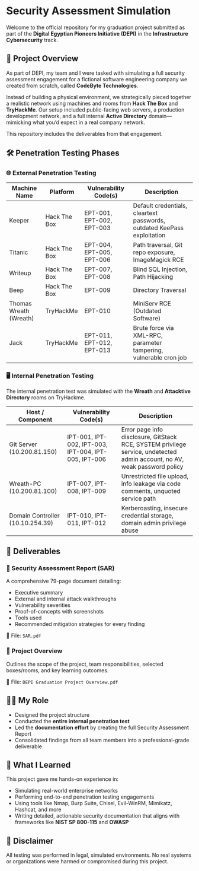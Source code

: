 # Security Assessment Simulation

Welcome to the official repository for my graduation project submitted as part of the **Digital Egyptian Pioneers Initiative (DEPI)** in the **Infrastructure Cybersecurity** track.

## 📌 Project Overview

As part of DEPI, my team and I were tasked with simulating a full security assessment engagement for a fictional software engineering company we created from scratch, called **CodeByte Technologies**.

Instead of building a physical environment, we strategically pieced together a realistic network using machines and rooms from **Hack The Box** and **TryHackMe**. Our setup included public-facing web servers, a production development network, and a full internal **Active Directory** domain—mimicking what you’d expect in a real company network.

This repository includes the deliverables from that engagement.


## 🛠️ Penetration Testing Phases

### 🌐 External Penetration Testing

| Machine Name          | Platform     | Vulnerability Code(s)         | Description                             |
|----------------------|--------------|-------------------------------|-----------------------------------------|
| Keeper               | Hack The Box | EPT-001, EPT-002, EPT-003     | Default credentials, cleartext passwords, outdated KeePass exploitation |
| Titanic              | Hack The Box | EPT-004, EPT-005, EPT-006     | Path traversal, Git repo exposure, ImageMagick RCE |
| Writeup              | Hack The Box | EPT-007, EPT-008              | Blind SQL Injection, Path Hijacking     |
| Beep                 | Hack The Box | EPT-009                       | Directory Traversal                     |
| Thomas Wreath (Wreath) | TryHackMe   | EPT-010                       | MiniServ RCE (Outdated Software)        |
| Jack                 | TryHackMe    | EPT-011, EPT-012, EPT-013     | Brute force via XML-RPC, parameter tampering, vulnerable cron job |

### 🖥️ Internal Penetration Testing
The internal penetration test was simulated with the **Wreath** and **Attacktive Directory** rooms on TryHackme.

| Host / Component     | Vulnerability Code(s)         | Description                             |
|----------------------|-------------------------------|-----------------------------------------|
| Git Server (10.200.81.150) | IPT-001, IPT-002, IPT-003, IPT-004, IPT-005, IPT-006 | Error page info disclosure, GitStack RCE, SYSTEM privilege service, undetected admin account, no AV, weak password policy |
| Wreath-PC (10.200.81.100)  | IPT-007, IPT-008, IPT-009   | Unrestricted file upload, info leakage via code comments, unquoted service path |
| Domain Controller (10.10.254.39) | IPT-010, IPT-011, IPT-012 | Kerberoasting, insecure credential storage, domain admin privilege abuse |


## 📄 Deliverables

### 🔐 Security Assessment Report (SAR)
A comprehensive 79-page document detailing:

- Executive summary
- External and internal attack walkthroughs
- Vulnerability severities
- Proof-of-concepts with screenshots
- Tools used
- Recommended mitigation strategies for every finding

📁 File: `SAR.pdf`

### 🧾 Project Overview
Outlines the scope of the project, team responsibilities, selected boxes/rooms, and key learning outcomes.

📁 File: `DEPI Graduation Project Overview.pdf`


## 👨‍💻 My Role

- Designed the project structure 
- Conducted the **entire internal penetration test**
- Led the **documentation effort** by creating the full Security Assessment Report
- Consolidated findings from all team members into a professional-grade deliverable


## 🧠 What I Learned

This project gave me hands-on experience in:
- Simulating real-world enterprise networks
- Performing end-to-end penetration testing engagements
- Using tools like Nmap, Burp Suite, Chisel, Evil-WinRM, Mimikatz, Hashcat, and more
- Writing detailed, actionable security documentation that aligns with frameworks like **NIST SP 800-115** and **OWASP**

## 🔐 Disclaimer

All testing was performed in legal, simulated environments. No real systems or organizations were harmed or compromised during this project.
